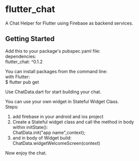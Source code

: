 # flutter_chat

A Chat Helper for Flutter using Firebase as backend services.

## Getting Started
Add this to your package's pubspec.yaml file:<br/>
dependencies:<br/>
flutter_chat: ^0.1.2<br/>

You can install packages from the command line:<br/> with Flutter:<br/> $ flutter pub get<br/>


Use ChatData.dart for start building your chat.<br/>

You can use your own widget in Stateful Widget Class.<br/>
Steps:<br/>
1. add firebase in your android and ios project<br/>
2.  Create a Stateful widget class and call the method in body<br/>
    within initState():<br/>
    ChatData.init("app name",context);<br/> 
3. and in body of Widget build:<br/>
   ChatData.widgetWelcomeScreen(context)<br/>


Now enjoy the chat.
